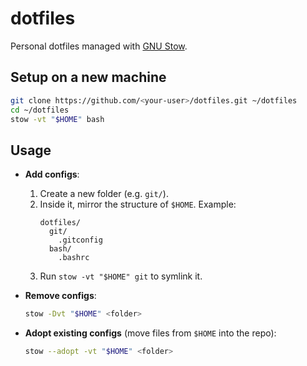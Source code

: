 # dotfiles

Personal dotfiles managed with [GNU Stow](https://www.gnu.org/software/stow/).

## Setup on a new machine
```bash
git clone https://github.com/<your-user>/dotfiles.git ~/dotfiles
cd ~/dotfiles
stow -vt "$HOME" bash
```

## Usage
- **Add configs**:  
  1. Create a new folder (e.g. `git/`).  
  2. Inside it, mirror the structure of `$HOME`. Example:  
     ```
     dotfiles/
       git/
         .gitconfig
       bash/
         .bashrc
     ```
  3. Run `stow -vt "$HOME" git` to symlink it.

- **Remove configs**:  
  ```bash
  stow -Dvt "$HOME" <folder>
  ```

- **Adopt existing configs** (move files from `$HOME` into the repo):  
  ```bash
  stow --adopt -vt "$HOME" <folder>
  ```
